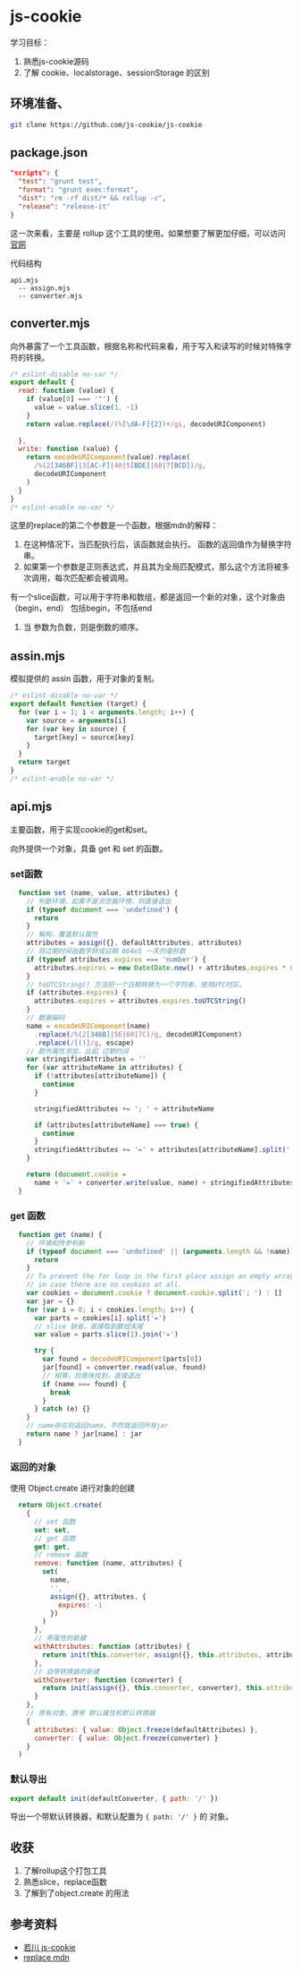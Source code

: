 # js-cookie
学习目标：
1. 熟悉js-cookie源码
2. 了解 cookie、localstorage、sessionStorage 的区别
## 环境准备、
```bash
git clone https://github.com/js-cookie/js-cookie
```
## package.json
```json
"scripts": {
  "test": "grunt test",
  "format": "grunt exec:format",
  "dist": "rm -rf dist/* && rollup -c",
  "release": "release-it"
}
```
这一次来看，主要是 rollup 这个工具的使用。如果想要了解更加仔细，可以访问[官网](https://rollupjs.org/guide/en/)

代码结构
```
api.mjs
  -- assign.mjs
  -- converter.mjs
```
## converter.mjs
向外暴露了一个工具函数，根据名称和代码来看，用于写入和读写的时候对特殊字符的转换。
```js
/* eslint-disable no-var */
export default {
  read: function (value) {
    if (value[0] === '"') {
      value = value.slice(1, -1)
    }
    return value.replace(/(%[\dA-F]{2})+/gi, decodeURIComponent)
    
  },
  write: function (value) {
    return encodeURIComponent(value).replace(
      /%(2[346BF]|3[AC-F]|40|5[BDE]|60|7[BCD])/g,
      decodeURIComponent
    )
  }
}
/* eslint-enable no-var */
```
这里的replace的第二个参数是一个函数，根据mdn的解释：
1. 在这种情况下，当匹配执行后，该函数就会执行。 函数的返回值作为替换字符串。
2. 如果第一个参数是正则表达式，并且其为全局匹配模式，那么这个方法将被多次调用，每次匹配都会被调用。

有一个slice函数，可以用于字符串和数组，都是返回一个新的对象，这个对象由（begin，end） 包括begin，不包括end
1. 当 参数为负数，则是倒数的顺序。

## assin.mjs
模拟提供的 assin 函数，用于对象的复制。
```js
/* eslint-disable no-var */
export default function (target) {
  for (var i = 1; i < arguments.length; i++) {
    var source = arguments[i]
    for (var key in source) {
      target[key] = source[key]
    }
  }
  return target
}
/* eslint-enable no-var */
```
## api.mjs
主要函数，用于实现cookie的get和set。

向外提供一个对象，具备 get 和 set 的函数。
### set函数
```js
  function set (name, value, attributes) {
    // 判断环境，如果不是浏览器环境，则直接退出
    if (typeof document === 'undefined') {
      return
    }
    // 解构，覆盖默认属性
    attributes = assign({}, defaultAttributes, attributes)
    // 将过期时间由数字转成日期 864e5 一天的毫秒数
    if (typeof attributes.expires === 'number') {
      attributes.expires = new Date(Date.now() + attributes.expires * 864e5)
    }
    // toUTCString() 方法把一个日期转换为一个字符串，使用UTC时区。
    if (attributes.expires) {
      attributes.expires = attributes.expires.toUTCString()
    }
    // 数据编码
    name = encodeURIComponent(name)
      .replace(/%(2[346B]|5E|60|7C)/g, decodeURIComponent)
      .replace(/[()]/g, escape)
    // 额外属性添加，比如 过期时间
    var stringifiedAttributes = ''
    for (var attributeName in attributes) {
      if (!attributes[attributeName]) {
        continue
      }

      stringifiedAttributes += '; ' + attributeName

      if (attributes[attributeName] === true) {
        continue
      }
      stringifiedAttributes += '=' + attributes[attributeName].split(';')[0]
    }

    return (document.cookie =
      name + '=' + converter.write(value, name) + stringifiedAttributes)
  }
```
### get 函数
```js
  function get (name) {
    // 环境和传参判断
    if (typeof document === 'undefined' || (arguments.length && !name)) {
      return
    }
    // To prevent the for loop in the first place assign an empty array
    // in case there are no cookies at all.
    var cookies = document.cookie ? document.cookie.split('; ') : []
    var jar = {}
    for (var i = 0; i < cookies.length; i++) {
      var parts = cookies[i].split('=')
      // slice 缺省，直接取到数组末尾
      var value = parts.slice(1).join('=')

      try {
        var found = decodeURIComponent(parts[0])
        jar[found] = converter.read(value, found)
        // 相等，则意味找到，直接退出
        if (name === found) {
          break
        }
      } catch (e) {}
    }
    // name存在则返回name，不然就返回所有jar
    return name ? jar[name] : jar
  }
```
### 返回的对象
使用 Object.create 进行对象的创建
```js
  return Object.create(
    {
      // set 函数
      set: set,
      // get 函数
      get: get,
      // remove 函数
      remove: function (name, attributes) {
        set(
          name,
          '',
          assign({}, attributes, {
            expires: -1
          })
        )
      },
      // 带属性的新建
      withAttributes: function (attributes) {
        return init(this.converter, assign({}, this.attributes, attributes))
      },
      // 自带转换器的新建
      withConverter: function (converter) {
        return init(assign({}, this.converter, converter), this.attributes)
      }
    },
    // 原有对象，携带 默认属性和默认转换器
    {
      attributes: { value: Object.freeze(defaultAttributes) },
      converter: { value: Object.freeze(converter) }
    }
  )
```
### 默认导出
```js
export default init(defaultConverter, { path: '/' })
```
导出一个带默认转换器，和默认配置为  `{ path: '/' }` 的 对象。

## 收获
1. 了解rollup这个打包工具
2. 熟悉slice，replace函数
3. 了解到了object.create 的用法
## 参考资料
- [若川 js-cookie](https://www.yuque.com/ruochuan12/notice/p17)
- [replace mdn](https://developer.mozilla.org/zh-CN/docs/Web/JavaScript/Reference/Global_Objects/String/replace) 